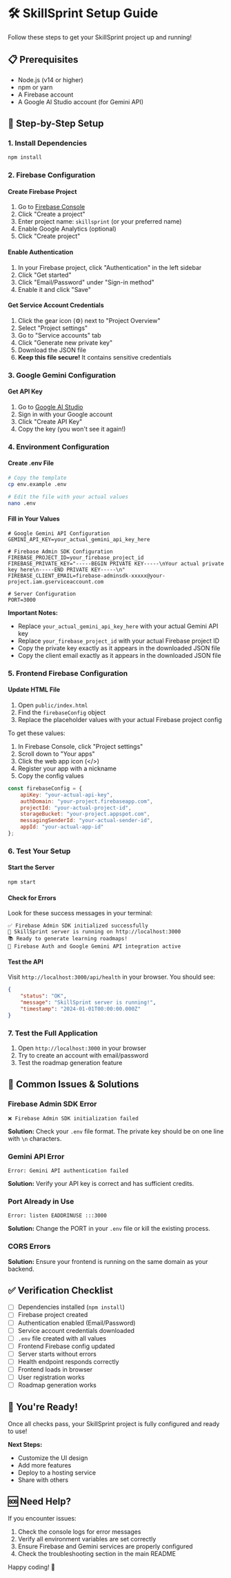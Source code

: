 # 🛠️ SkillSprint Setup Guide

Follow these steps to get your SkillSprint project up and running!

## 📋 Prerequisites

- Node.js (v14 or higher)
- npm or yarn
- A Firebase account
- A Google AI Studio account (for Gemini API)

## 🔧 Step-by-Step Setup

### 1. Install Dependencies

```bash
npm install
```

### 2. Firebase Configuration

#### Create Firebase Project
1. Go to [Firebase Console](https://console.firebase.google.com/)
2. Click "Create a project"
3. Enter project name: `skillsprint` (or your preferred name)
4. Enable Google Analytics (optional)
5. Click "Create project"

#### Enable Authentication
1. In your Firebase project, click "Authentication" in the left sidebar
2. Click "Get started"
3. Click "Email/Password" under "Sign-in method"
4. Enable it and click "Save"

#### Get Service Account Credentials
1. Click the gear icon (⚙️) next to "Project Overview"
2. Select "Project settings"
3. Go to "Service accounts" tab
4. Click "Generate new private key"
5. Download the JSON file
6. **Keep this file secure!** It contains sensitive credentials

### 3. Google Gemini Configuration

#### Get API Key
1. Go to [Google AI Studio](https://makersuite.google.com/app/apikey)
2. Sign in with your Google account
3. Click "Create API Key"
4. Copy the key (you won't see it again!)

### 4. Environment Configuration

#### Create .env File
```bash
# Copy the template
cp env.example .env

# Edit the file with your actual values
nano .env
```

#### Fill in Your Values
```env
# Google Gemini API Configuration
GEMINI_API_KEY=your_actual_gemini_api_key_here

# Firebase Admin SDK Configuration
FIREBASE_PROJECT_ID=your_firebase_project_id
FIREBASE_PRIVATE_KEY="-----BEGIN PRIVATE KEY-----\nYour actual private key here\n-----END PRIVATE KEY-----\n"
FIREBASE_CLIENT_EMAIL=firebase-adminsdk-xxxxx@your-project.iam.gserviceaccount.com

# Server Configuration
PORT=3000
```

**Important Notes:**
- Replace `your_actual_gemini_api_key_here` with your actual Gemini API key
- Replace `your_firebase_project_id` with your actual Firebase project ID
- Copy the private key exactly as it appears in the downloaded JSON file
- Copy the client email exactly as it appears in the downloaded JSON file

### 5. Frontend Firebase Configuration

#### Update HTML File
1. Open `public/index.html`
2. Find the `firebaseConfig` object
3. Replace the placeholder values with your actual Firebase project config

To get these values:
1. In Firebase Console, click "Project settings"
2. Scroll down to "Your apps"
3. Click the web app icon (</>)
4. Register your app with a nickname
5. Copy the config values

```javascript
const firebaseConfig = {
    apiKey: "your-actual-api-key",
    authDomain: "your-project.firebaseapp.com",
    projectId: "your-actual-project-id",
    storageBucket: "your-project.appspot.com",
    messagingSenderId: "your-actual-sender-id",
    appId: "your-actual-app-id"
};
```

### 6. Test Your Setup

#### Start the Server
```bash
npm start
```

#### Check for Errors
Look for these success messages in your terminal:
```
✅ Firebase Admin SDK initialized successfully
🚀 SkillSprint server is running on http://localhost:3000
📚 Ready to generate learning roadmaps!
🔐 Firebase Auth and Google Gemini API integration active
```

#### Test the API
Visit `http://localhost:3000/api/health` in your browser. You should see:
```json
{
    "status": "OK",
    "message": "SkillSprint server is running!",
    "timestamp": "2024-01-01T00:00:00.000Z"
}
```

### 7. Test the Full Application

1. Open `http://localhost:3000` in your browser
2. Try to create an account with email/password
3. Test the roadmap generation feature

## 🚨 Common Issues & Solutions

### Firebase Admin SDK Error
```
❌ Firebase Admin SDK initialization failed
```
**Solution:** Check your `.env` file format. The private key should be on one line with `\n` characters.

### Gemini API Error
```
Error: Gemini API authentication failed
```
**Solution:** Verify your API key is correct and has sufficient credits.

### Port Already in Use
```
Error: listen EADDRINUSE :::3000
```
**Solution:** Change the PORT in your `.env` file or kill the existing process.

### CORS Errors
**Solution:** Ensure your frontend is running on the same domain as your backend.

## ✅ Verification Checklist

- [ ] Dependencies installed (`npm install`)
- [ ] Firebase project created
- [ ] Authentication enabled (Email/Password)
- [ ] Service account credentials downloaded
- [ ] `.env` file created with all values
- [ ] Frontend Firebase config updated
- [ ] Server starts without errors
- [ ] Health endpoint responds correctly
- [ ] Frontend loads in browser
- [ ] User registration works
- [ ] Roadmap generation works

## 🎉 You're Ready!

Once all checks pass, your SkillSprint project is fully configured and ready to use! 

**Next Steps:**
- Customize the UI design
- Add more features
- Deploy to a hosting service
- Share with others

## 🆘 Need Help?

If you encounter issues:
1. Check the console logs for error messages
2. Verify all environment variables are set correctly
3. Ensure Firebase and Gemini services are properly configured
4. Check the troubleshooting section in the main README

Happy coding! 🚀
